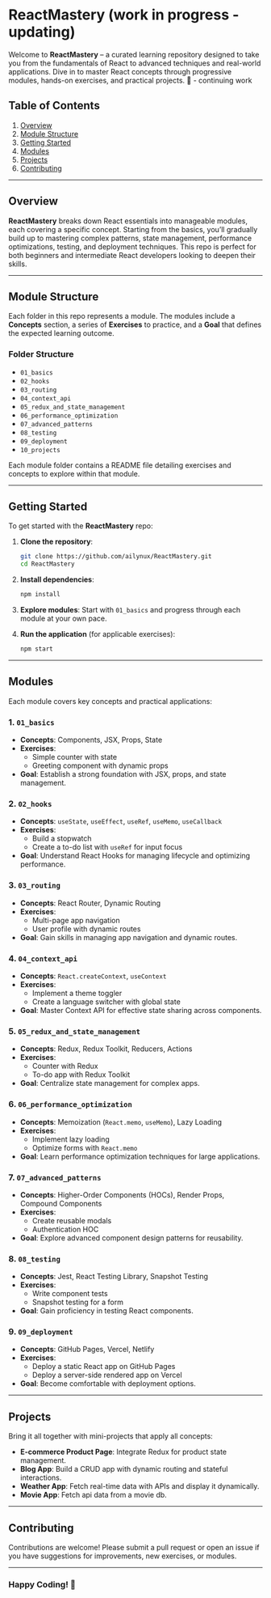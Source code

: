 # ReactMastery (work in progress -updating)

Welcome to **ReactMastery** – a curated learning repository designed to take you from the fundamentals of React to advanced techniques and real-world applications. Dive in to master React concepts through progressive modules, hands-on exercises, and practical projects. 🚀 - continuing work

## Table of Contents

1. [Overview](#overview)
2. [Module Structure](#module-structure)
3. [Getting Started](#getting-started)
4. [Modules](#modules)
5. [Projects](#projects)
6. [Contributing](#contributing)

---

## Overview

**ReactMastery** breaks down React essentials into manageable modules, each covering a specific concept. Starting from the basics, you’ll gradually build up to mastering complex patterns, state management, performance optimizations, testing, and deployment techniques. This repo is perfect for both beginners and intermediate React developers looking to deepen their skills.

---

## Module Structure

Each folder in this repo represents a module. The modules include a **Concepts** section, a series of **Exercises** to practice, and a **Goal** that defines the expected learning outcome.

### Folder Structure

- `01_basics`
- `02_hooks`
- `03_routing`
- `04_context_api`
- `05_redux_and_state_management`
- `06_performance_optimization`
- `07_advanced_patterns`
- `08_testing`
- `09_deployment`
- `10_projects`

Each module folder contains a README file detailing exercises and concepts to explore within that module.

---

## Getting Started

To get started with the **ReactMastery** repo:

1. **Clone the repository**:
   ```bash
   git clone https://github.com/ailynux/ReactMastery.git
   cd ReactMastery
   ```

2. **Install dependencies**:
   ```bash
   npm install
   ```

3. **Explore modules**: Start with `01_basics` and progress through each module at your own pace.

4. **Run the application** (for applicable exercises):
   ```bash
   npm start
   ```

---

## Modules

Each module covers key concepts and practical applications:

### 1. `01_basics`
   - **Concepts**: Components, JSX, Props, State
   - **Exercises**:
     - Simple counter with state
     - Greeting component with dynamic props
   - **Goal**: Establish a strong foundation with JSX, props, and state management.

### 2. `02_hooks`
   - **Concepts**: `useState`, `useEffect`, `useRef`, `useMemo`, `useCallback`
   - **Exercises**:
     - Build a stopwatch
     - Create a to-do list with `useRef` for input focus
   - **Goal**: Understand React Hooks for managing lifecycle and optimizing performance.

### 3. `03_routing`
   - **Concepts**: React Router, Dynamic Routing
   - **Exercises**:
     - Multi-page app navigation
     - User profile with dynamic routes
   - **Goal**: Gain skills in managing app navigation and dynamic routes.

### 4. `04_context_api`
   - **Concepts**: `React.createContext`, `useContext`
   - **Exercises**:
     - Implement a theme toggler
     - Create a language switcher with global state
   - **Goal**: Master Context API for effective state sharing across components.

### 5. `05_redux_and_state_management`
   - **Concepts**: Redux, Redux Toolkit, Reducers, Actions
   - **Exercises**:
     - Counter with Redux
     - To-do app with Redux Toolkit
   - **Goal**: Centralize state management for complex apps.

### 6. `06_performance_optimization`
   - **Concepts**: Memoization (`React.memo`, `useMemo`), Lazy Loading
   - **Exercises**:
     - Implement lazy loading
     - Optimize forms with `React.memo`
   - **Goal**: Learn performance optimization techniques for large applications.

### 7. `07_advanced_patterns`
   - **Concepts**: Higher-Order Components (HOCs), Render Props, Compound Components
   - **Exercises**:
     - Create reusable modals
     - Authentication HOC
   - **Goal**: Explore advanced component design patterns for reusability.

### 8. `08_testing`
   - **Concepts**: Jest, React Testing Library, Snapshot Testing
   - **Exercises**:
     - Write component tests
     - Snapshot testing for a form
   - **Goal**: Gain proficiency in testing React components.

### 9. `09_deployment`
   - **Concepts**: GitHub Pages, Vercel, Netlify
   - **Exercises**:
     - Deploy a static React app on GitHub Pages
     - Deploy a server-side rendered app on Vercel
   - **Goal**: Become comfortable with deployment options.

---

## Projects

Bring it all together with mini-projects that apply all concepts:

- **E-commerce Product Page**: Integrate Redux for product state management.
- **Blog App**: Build a CRUD app with dynamic routing and stateful interactions.
- **Weather App**: Fetch real-time data with APIs and display it dynamically.
- **Movie App**: Fetch api data from a movie db. 

---

## Contributing

Contributions are welcome! Please submit a pull request or open an issue if you have suggestions for improvements, new exercises, or modules.

---

### Happy Coding! 🎉
